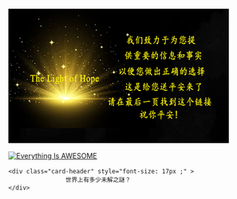 

![enter image description here](/anh/gu.jpg) 

[![Everything Is AWESOME](http://i.imgur.com/Ot5DWAW.png)](https://youtu.be/StTqXEQ2l-Y?t=35s "Everything Is AWESOME") 

    <div class="card-header" style="font-size: 17px ;" >
                    世界上有多少未解之謎？
    </div>
